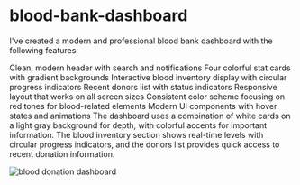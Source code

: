 # blood-bank-dashboard
I've created a modern and professional blood bank dashboard with the following features:

Clean, modern header with search and notifications
Four colorful stat cards with gradient backgrounds
Interactive blood inventory display with circular progress indicators
Recent donors list with status indicators
Responsive layout that works on all screen sizes
Consistent color scheme focusing on red tones for blood-related elements
Modern UI components with hover states and animations
The dashboard uses a combination of white cards on a light gray background for depth, with colorful accents for important information. The blood inventory section shows real-time levels with circular progress indicators, and the donors list provides quick access to recent donation information.

![blood donation dashboard](https://github.com/user-attachments/assets/66a97060-6eab-43b4-b080-a321770a7331)
